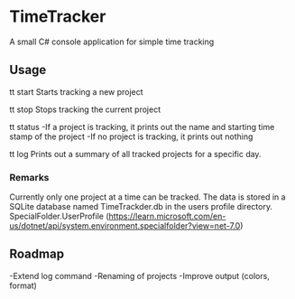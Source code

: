 # TimeTracker
A small C# console application for simple time tracking

## Usage
tt start <project>
Starts tracking a new project

tt stop
Stops tracking the current project

tt status
-If a project is tracking, it prints out the name and starting time stamp of the project
-If no project is tracking, it prints out nothing

tt log <day>
Prints out a summary of all tracked projects for a specific day.


### Remarks
Currently only one project at a time can be tracked.
The data is stored in a SQLite database named TimeTrackder.db in the users profile directory.
SpecialFolder.UserProfile (https://learn.microsoft.com/en-us/dotnet/api/system.environment.specialfolder?view=net-7.0)

## Roadmap
-Extend log command
-Renaming of projects
-Improve output (colors, format)
